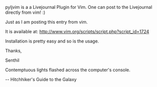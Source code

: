 <html><body><p>pyljvim is a a Livejournal Plugin for Vim. One can post to the Livejournal  directly from vim! :)

Just as I am posting this entry from vim.

It is available at: http://www.vim.org/scripts/script.php?script_id=1724



Installation is pretty easy and so is the usage.



Thanks,

Senthil





Contemptuous lights flashed across the computer's console.

-- Hitchhiker's Guide to the Galaxy</p></body></html>